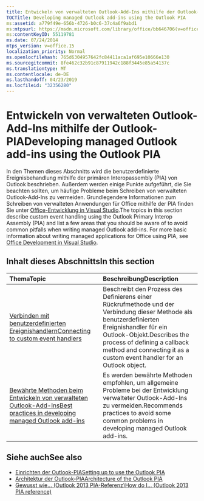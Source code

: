 ```yaml
---
title: Entwickeln von verwalteten Outlook-Add-Ins mithilfe der Outlook-PIA
TOCTitle: Developing managed Outlook add-ins using the Outlook PIA
ms:assetid: a779f49e-656b-4726-b0c6-37c4a6f9abd1
ms:mtpsurl: https://msdn.microsoft.com/library/office/bb646706(v=office.15)
ms:contentKeyID: 55119781
ms.date: 07/24/2014
mtps_version: v=office.15
localization_priority: Normal
ms.openlocfilehash: 765d6304957642fc84411aca1af695e10666e130
ms.sourcegitcommit: 8fe462c32b91c87911942c188f3445e85a54137c
ms.translationtype: MT
ms.contentlocale: de-DE
ms.lasthandoff: 04/23/2019
ms.locfileid: "32356280"
---
```

# <a name="developing-managed-outlook-add-ins-using-the-outlook-pia"></a><span data-ttu-id="b0ed5-102">Entwickeln von verwalteten Outlook-Add-Ins mithilfe der Outlook-PIA</span><span class="sxs-lookup"><span data-stu-id="b0ed5-102">Developing managed Outlook add-ins using the Outlook PIA</span></span>

<span data-ttu-id="b0ed5-103">In den Themen dieses Abschnitts wird die benutzerdefinierte Ereignisbehandlung mithilfe der primären Interopassembly (PIA) von Outlook beschrieben. Außerdem werden einige Punkte aufgeführt, die Sie beachten sollten, um häufige Probleme beim Schreiben von verwalteten Outlook-Add-Ins zu vermeiden. Grundlegendere Informationen zum Schreiben von verwalteten Anwendungen für Office mithilfe der PIA finden Sie unter [Office-Entwicklung in Visual Studio](https://docs.microsoft.com/visualstudio/vsto/office-and-sharepoint-development-in-visual-studio?view=vs-2017).</span><span class="sxs-lookup"><span data-stu-id="b0ed5-103">The topics in this section describe custom event handling using the Outlook Primary Interop Assembly (PIA) and list a few areas that you should be aware of to avoid common pitfalls when writing managed Outlook add-ins. For more basic information about writing managed applications for Office using PIA, see [Office Development in Visual Studio](https://docs.microsoft.com/visualstudio/vsto/office-and-sharepoint-development-in-visual-studio?view=vs-2017).</span></span>

## <a name="in-this-section"></a><span data-ttu-id="b0ed5-104">Inhalt dieses Abschnitts</span><span class="sxs-lookup"><span data-stu-id="b0ed5-104">In this section</span></span>

|<span data-ttu-id="b0ed5-105">Thema</span><span class="sxs-lookup"><span data-stu-id="b0ed5-105">Topic</span></span>|<span data-ttu-id="b0ed5-106">Beschreibung</span><span class="sxs-lookup"><span data-stu-id="b0ed5-106">Description</span></span>|
|:----|:----------|
|[<span data-ttu-id="b0ed5-107">Verbinden mit benutzerdefinierten Ereignishandlern</span><span class="sxs-lookup"><span data-stu-id="b0ed5-107">Connecting to custom event handlers</span></span>](connecting-to-custom-event-handlers.md) |<span data-ttu-id="b0ed5-108">Beschreibt den Prozess des Definierens einer Rückrufmethode und der Verbindung dieser Methode als benutzerdefinierten Ereignishandler für ein Outlook-Objekt.</span><span class="sxs-lookup"><span data-stu-id="b0ed5-108">Describes the process of defining a callback method and connecting it as a custom event handler for an Outlook object.</span></span>|
|[<span data-ttu-id="b0ed5-109">Bewährte Methoden beim Entwickeln von verwalteten Outlook-Add-Ins</span><span class="sxs-lookup"><span data-stu-id="b0ed5-109">Best practices in developing managed Outlook add-ins</span></span>](best-practices-in-developing-managed-outlook-add-ins.md) |<span data-ttu-id="b0ed5-110">Es werden bewährte Methoden empfohlen, um allgemeine Probleme bei der Entwicklung verwalteter Outlook-Add-Ins zu vermeiden.</span><span class="sxs-lookup"><span data-stu-id="b0ed5-110">Recommends practices to avoid some common problems in developing managed Outlook add-ins.</span></span>

## <a name="see-also"></a><span data-ttu-id="b0ed5-111">Siehe auch</span><span class="sxs-lookup"><span data-stu-id="b0ed5-111">See also</span></span>

- [<span data-ttu-id="b0ed5-112">Einrichten der Outlook-PIA</span><span class="sxs-lookup"><span data-stu-id="b0ed5-112">Setting up to use the Outlook PIA</span></span>](setting-up-to-use-the-outlook-pia.md)
- [<span data-ttu-id="b0ed5-113">Architektur der Outlook-PIA</span><span class="sxs-lookup"><span data-stu-id="b0ed5-113">Architecture of the Outlook PIA</span></span>](architecture-of-the-outlook-pia.md)
- [<span data-ttu-id="b0ed5-114">Gewusst wie... (Outlook 2013 PIA-Referenz)</span><span class="sxs-lookup"><span data-stu-id="b0ed5-114">How do I... (Outlook 2013 PIA reference)</span></span>](how-do-i-outlook-2013-pia-reference.md)

